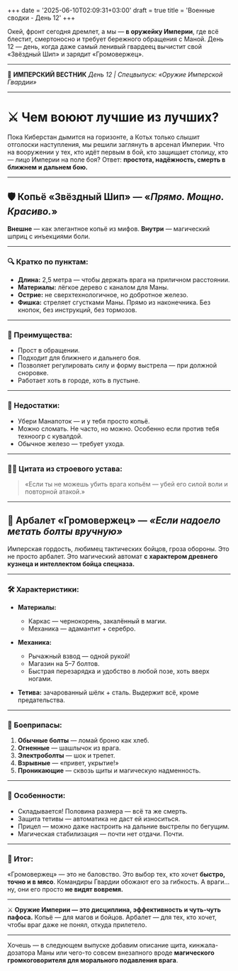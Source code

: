 +++
date = '2025-06-10T02:09:31+03:00'
draft = true
title = 'Военные сводки - День 12'
+++

Окей, фронт сегодня дремлет, а мы — **в оружейку Империи**, где всё блестит, смертоносно и требует бережного обращения с Маной. День 12 — день, когда даже самый ленивый гвардеец вычистит свой «Звёздный Шип» и зарядит «Громовержец».

---

📜 **ИМПЕРСКИЙ ВЕСТНИК**
*День 12 | Спецвыпуск: «Оружие Имперской Гвардии»*

---

# ⚔️ **Чем воюют лучшие из лучших?**

Пока Киберстан дымится на горизонте, а Котьх только слышит отголоски наступления, мы решили заглянуть в арсенал Империи. Что на вооружении у тех, кто идёт первым в бой, кто защищает столицу, кто — лицо Империи на поле боя? Ответ: **простота, надёжность, смерть в ближнем и дальнем бою.**

---

## 🛡️ **Копьё «Звёздный Шип»** — «*Прямо. Мощно. Красиво.*»

**Внешне** — как элегантное копьё из мифов.
**Внутри** — магический шприц с инъекциями боли.

---

### 🔍 Кратко по пунктам:

* **Длина:** 2,5 метра — чтобы держать врага на приличном расстоянии.
* **Материалы:** лёгкое дерево с каналом для Маны.
* **Острие:** не сверхтехнологичное, но добротное железо.
* **Фишка:** стреляет сгустками Маны. Прямо из наконечника. Без кнопок, без инструкций, без тормозов.

---

### 📌 Преимущества:

* Прост в обращении.
* Подходит для ближнего и дальнего боя.
* Позволяет регулировать силу и форму выстрела — при должной сноровке.
* Работает хоть в городе, хоть в пустыне.

---

### 🧨 Недостатки:

* Убери Манапоток — и у тебя просто копьё.
* Можно сломать. Не часто, но можно. Особенно если против тебя техноогр с кувалдой.
* Обычное железо — требует ухода.

---

### 🧙‍♂️ Цитата из строевого устава:

> «Если ты не можешь убить врага копьём — убей его силой воли и повторной атакой.»

---

## 🧨 **Арбалет «Громовержец»** — *«Если надоело метать болты вручную»*

Имперская гордость, любимец тактических бойцов, гроза обороны.
Это не просто арбалет. Это магический автомат **с характером древнего кузнеца и интеллектом бойца спецназа.**

---

### 🛠 Характеристики:

* **Материалы:**

  * Каркас — чернокорень, закалённый в магии.
  * Механика — адамантит + серебро.

* **Механика:**

  * Рычажный взвод — одной рукой!
  * Магазин на 5–7 болтов.
  * Быстрая перезарядка и удобство в любой позе, хоть вверх ногами.

* **Тетива:** зачарованный шёлк + сталь. Выдержит всё, кроме предательства.

---

### 🎯 Боеприпасы:

1. **Обычные болты** — ломай броню как хлеб.
2. **Огненные** — шашлычок из врага.
3. **Электроболты** — шок и трепет.
4. **Взрывные** — «привет, укрытие!»
5. **Проникающие** — сквозь щиты и магическую надменность.

---

### 🎁 Особенности:

* Складывается! Половина размера — всё та же смерть.
* Защита тетивы — автоматика не даст ей износиться.
* Прицел — можно даже настроить на дальние выстрелы по бегущим.
* Магическая стабилизация — почти нет отдачи. Почти.

---

### 🧠 Итог:

«Громовержец» — это не баловство. Это выбор тех, кто хочет **быстро, точно и в мясо**. Командиры Гвардии обожают его за гибкость. А враги… ну, они его просто **не видят вовремя.**

---

⚔️ **Оружие Империи — это дисциплина, эффективность и чуть-чуть пафоса.**
Копьё — для магов и бойцов.
Арбалет — для тех, кто хочет, чтобы враг даже не понял, откуда прилетело.

---

Хочешь — в следующем выпуске добавим описание щита, кинжала-дозатора Маны или чего-то совсем внезапного вроде **магического громкоговорителя для морального подавления врага**.
